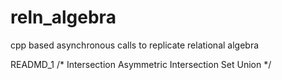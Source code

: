 # reln_algebra
cpp based asynchronous calls to replicate relational algebra


READMD_1
/*
Intersection
Asymmetric Intersection
Set Union
*/
